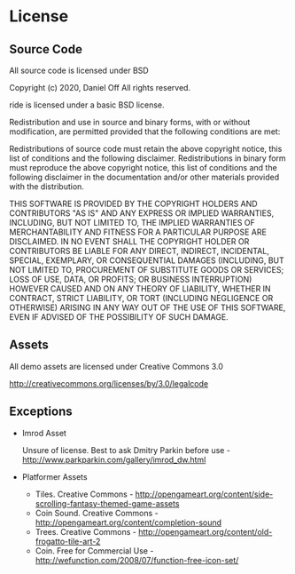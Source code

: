License
=======

Source Code
-----------

All source code is licensed under BSD

Copyright (c) 2020, Daniel Off
All rights reserved.

ride is licensed under a basic BSD license.

Redistribution and use in source and binary forms, with or without modification, are permitted provided that the following conditions are met:

Redistributions of source code must retain the above copyright notice, this list of conditions and the following disclaimer.
Redistributions in binary form must reproduce the above copyright notice, this list of conditions and the following disclaimer in the documentation and/or other materials provided with the distribution.

THIS SOFTWARE IS PROVIDED BY THE COPYRIGHT HOLDERS AND CONTRIBUTORS "AS IS" AND ANY EXPRESS OR IMPLIED WARRANTIES, INCLUDING, BUT NOT LIMITED TO, THE IMPLIED WARRANTIES OF MERCHANTABILITY AND FITNESS FOR A PARTICULAR PURPOSE ARE DISCLAIMED. IN NO EVENT SHALL THE COPYRIGHT HOLDER OR CONTRIBUTORS BE LIABLE FOR ANY DIRECT, INDIRECT, INCIDENTAL, SPECIAL, EXEMPLARY, OR CONSEQUENTIAL DAMAGES (INCLUDING, BUT NOT LIMITED TO, PROCUREMENT OF SUBSTITUTE GOODS OR SERVICES; LOSS OF USE, DATA, OR PROFITS; OR BUSINESS INTERRUPTION) HOWEVER CAUSED AND ON ANY THEORY OF LIABILITY, WHETHER IN CONTRACT, STRICT LIABILITY, OR TORT (INCLUDING NEGLIGENCE OR OTHERWISE) ARISING IN ANY WAY OUT OF THE USE OF THIS SOFTWARE, EVEN IF ADVISED OF THE POSSIBILITY OF SUCH DAMAGE.


Assets
------

All demo assets are licensed under Creative Commons 3.0 

http://creativecommons.org/licenses/by/3.0/legalcode


Exceptions
----------

* Imrod Asset
  
  Unsure of license. Best to ask Dmitry Parkin before use - http://www.parkparkin.com/gallery/imrod_dw.html

* Platformer Assets

  + Tiles. Creative Commons - http://opengameart.org/content/side-scrolling-fantasy-themed-game-assets
  + Coin Sound. Creative Commons - http://opengameart.org/content/completion-sound
  + Trees. Creative Commons - http://opengameart.org/content/old-frogatto-tile-art-2
  + Coin. Free for Commercial Use - http://wefunction.com/2008/07/function-free-icon-set/
